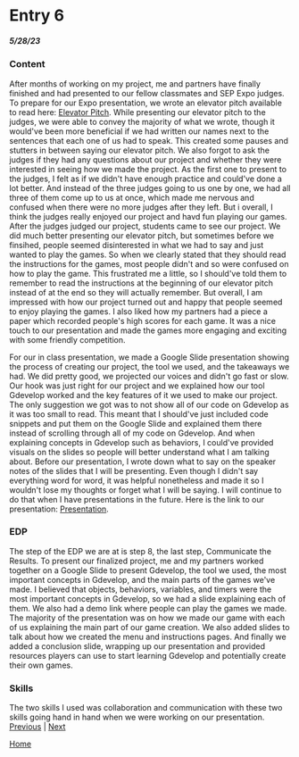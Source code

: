 # Entry 6
##### 5/28/23

### Content
After months of working on my project, me and partners have finally finished and had presented to our fellow classmates and SEP Expo judges. To prepare for our Expo presentation, we wrote an elevator pitch available to read here: [Elevator Pitch](https://docs.google.com/document/d/11L6lubKArRVktctMQd-8nBjUtdLkPGOFyCbbxm2b9yE/edit?usp=sharing). While presenting our elevator pitch to the judges, we were able to convey the majority of what we wrote, though it would've been more beneficial if we had written our names next to the sentences that each one of us had to speak. This created some pauses and stutters in between saying our elevator pitch. We also forgot to ask the judges if they had any questions about our project and whether they were interested in seeing how we made the project. As the first one to present to the judges, I felt as if we didn't have enough practice and could've done a lot better. And instead of the three judges going to us one by one, we had all three of them come up to us at once, which made me nervous and confused when there were no more judges after they left. But i overall, I think the judges really enjoyed our project and havd fun playing our games. After the judges judged our project, students came to see our project. We did much better presenting our elevator pitch, but sometimes before we finsihed, people seemed disinterested in what we had to say and just wanted to play the games. So when we clearly stated that they should read the instructions for the games, most people didn't and so were confused on how to play the game. This frustrated me a little, so I should've told them to remember to read the instructions at the beginning of our elevator pitch instead of at the end so they will actually remember. But overall, I am impressed with how our project turned out and happy that people seemed to enjoy playing the games. I also liked how my partners had a piece a paper which recorded people's high scores for each game. It was a nice touch to our presentation and made the games more engaging and exciting with some friendly competition. 

For our in class presentation, we made a Google Slide presentation showing the process of creating our project, the tool we used, and the takeaways we had. We did pretty good, we projected our voices and didn't go fast or slow. Our hook was just right for our project and we explained how our tool Gdevelop worked and the key features of it we used to make our project. The only suggestion we got was to not show all of our code on Gdevelop as it was too small to read. This meant that I should've just included code snippets and put them on the Google Slide and explained them there instead of scrolling through all of my code on Gdevelop. And when explaining concepts in Gdevelop such as behaviors, I could've provided visuals on the slides so people will better understand what I am talking about. Before our presentation, I wrote down what to say on the speaker notes of the slides that I will be presenting. Even though I didn't say everything word for word, it was helpful nonetheless and made it so I wouldn't lose my thoughts or forget what I will be saying. I will continue to do that when I have presentations in the future. Here is the link to our presentation: [Presentation](https://docs.google.com/presentation/d/18SfQWYNKy7jik_4suVJHl-IVrZS0XAEGqawleiPXsUg/edit?usp=sharing).

### EDP
The step of the EDP we are at is step 8, the last step, Communicate the Results. To present our finalized project, me and my partners worked together on a Google Slide to present Gdevelop, the tool we used, the most important concepts in Gdevelop, and the main parts of the games we've made. I believed that objects, behaviors, variables, and timers were the most important concepts in Gdevelop, so we had a slide explaining each of them. We also had a demo link where people can play the games we made. The majority of the presentation was on how we made our game with each of us explaining the main part of our game creation. We also added slides to talk about how we created the menu and instructions pages. And finally we added a conclusion slide, wrapping up our presentation and provided resources players can use to start learning Gdevelop and potentially create their own games.  
### Skills
The two skills I used was collaboration and communication with these two skills going hand in hand when we were working on our presentation. 
[Previous](entry05.md) | [Next](entry07.md)

[Home](../README.md)
